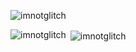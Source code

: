 <p align="left"> <img src="https://komarev.com/ghpvc/?username=imnotglitch&label=Profile%20views&color=0e75b6&style=flat" alt="imnotglitch" /> </p>

<p><img align="left" src="https://github-readme-stats-git-masterrstaa-rickstaa.vercel.app/api/top-langs?usernameimnotglitch&show_icons=true&locale=en&layout=compact" alt="imnotglitch" /></p>

<p>&nbsp;<img align="center" src="https://github-readme-stats-git-masterrstaa-rickstaa.vercel.app/api?username=imnotglitch&show_icons=true&locale=en" alt="imnotglitch" /></p>
